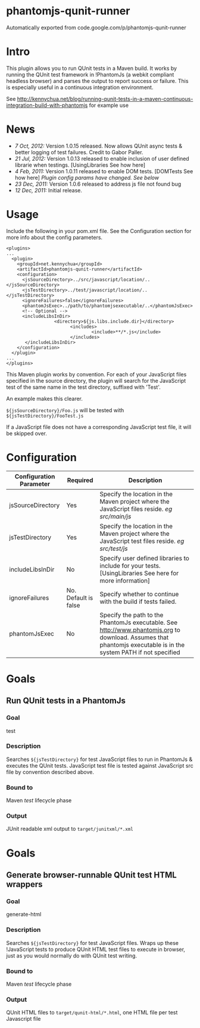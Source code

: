 # phantomjs-qunit-runner
Automatically exported from code.google.com/p/phantomjs-qunit-runner

# Intro
This plugin allows you to run QUnit tests in a Maven build. It works by running the QUnit test framework in !PhantomJs (a webkit compliant headless browser) and parses the output to report success or failure. This is especially useful in a continuous integration environment.

See http://kennychua.net/blog/running-qunit-tests-in-a-maven-continuous-integration-build-with-phantomjs for example use

# News
* *7 Oct, 2012:* Version 1.0.15 released. Now allows QUnit async tests & better logging of test failures. Credit to Gabor Paller.
* *21 Jul, 2012:* Version 1.0.13 released to enable inclusion of user defined librarie when testings. [UsingLibraries See how here] 
* *4 Feb, 2011:* Version 1.0.11 released to enable DOM tests. [DOMTests See how here] *Plugin config params have changed. See below*
* *23 Dec, 2011:* Version 1.0.6 released to address js file not found bug
* *12 Dec, 2011:* Initial release.

# Usage
Include the following in your pom.xml file. See the Configuration section for more info about the config parameters.
```
<plugins>
...
  <plugin>
    <groupId>net.kennychua</groupId>
    <artifactId>phantomjs-qunit-runner</artifactId>
    <configuration>
      <jsSourceDirectory>../src/javascript/location/..</jsSourceDirectory>
      <jsTestDirectory>../test/javascript/location/..</jsTestDirectory>
      <ignoreFailures>false</ignoreFailures>
      <phantomJsExec>../path/to/phantomjsexecutable/..</phantomJsExec>
      <!-- Optional -->
      <includeLibsInDir>
                  <directory>${js.libs.include.dir}</directory>
                        <includes>
                                <include>**/*.js</include>
                        </includes>
       </includeLibsInDir>
    </configuration>
  </plugin>
...
</plugins>
```

This Maven plugin works by convention. For each of your JavaScript files specified in the source directory, the plugin will search for the JavaScript test of the same name in the test directory, suffixed with 'Test'.

An example makes this clearer.

`${jsSourceDirectory}/Foo.js` will be tested with `${jsTestDirectory}/FooTest.js`

If a JavaScript file does not have a corresponding JavaScript test file, it will be skipped over.


# Configuration

| Configuration Parameter | Required | Description |
|-------------------------|----------|-------------|
| jsSourceDirectory | Yes | Specify the location in the Maven project where the JavaScript files reside. _eg src/main/js_ |
| jsTestDirectory | Yes | Specify the location in the Maven project where the JavaScript test files reside. _eg src/test/js_ |
| includeLibsInDir | No | Specify user defined libraries to include for your tests. [UsingLibraries See here for more information] |
| ignoreFailures | No. Default is false | Specify whether to continue with the build if tests failed. |
| phantomJsExec | No | Specify the path to the PhantomJs executable. See http://www.phantomjs.org to download. Assumes that phantomjs executable is in the system PATH if not specified|

# Goals
## Run QUnit tests in a PhantomJs

### Goal
test
### Description
Searches `${jsTestDirectory}` for test JavaScript files to run in PhantomJs & executes the QUnit tests. JavaScript test file is tested against JavaScript src file by convention described above. 
### Bound to
Maven _test_ lifecycle phase 
### Output
JUnit readable xml output to `target/junitxml/*.xml`


# Goals
## Generate browser-runnable QUnit test HTML wrappers

### Goal
generate-html
### Description
Searches `${jsTestDirectory}` for test JavaScript files. Wraps up these !JavaScript tests to produce QUnit HTML test files to execute in browser, just as you would normally do with QUnit test writing.
### Bound to
Maven _test_ lifecycle phase 
### Output
QUnit HTML files to `target/qunit-html/*.html`, one HTML file per test Javascript file
